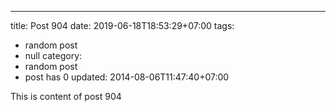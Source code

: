 ---
title: Post 904
date: 2019-06-18T18:53:29+07:00
tags:
  - random post
  - null
category:
  - random post
  - post has 0
updated: 2014-08-06T11:47:40+07:00

This is content of post 904